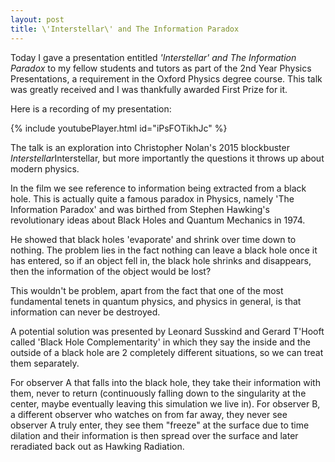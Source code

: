 ```yaml
---
layout: post
title: \'Interstellar\' and The Information Paradox
---
```


Today I gave a presentation entitled <em>'Interstellar' and The Information Paradox</em> to my fellow students and tutors as part of the 2nd Year Physics Presentations, a requirement in the Oxford Physics degree course. This talk was greatly received and I was thankfully awarded First Prize for it.

Here is a recording of my presentation:

{% include youtubePlayer.html id="iPsFOTikhJc" %}

The talk is an exploration into Christopher Nolan's 2015 blockbuster <em>Interstellar</em>Interstellar, but more importantly the questions it throws up about modern physics.

In the film we see reference to information being extracted from a black hole. This is actually quite a famous paradox in Physics, namely 'The Information Paradox' and was birthed from Stephen Hawking's revolutionary ideas about Black Holes and Quantum Mechanics in 1974.

He showed that black holes 'evaporate' and shrink over time down to nothing. The problem lies in the fact nothing can leave a black hole once it has entered, so if an object fell in, the black hole shrinks and disappears, then the information of the object would be lost?

This wouldn't be problem, apart from the fact that one of the most fundamental tenets in quantum physics, and physics in general, is that information can never be destroyed.

A potential solution was presented by Leonard Susskind and Gerard T'Hooft called 'Black Hole Complementarity' in which they say the inside and the outside of a black hole are 2 completely different situations, so we can treat them separately.

For observer A that falls into the black hole, they take their information with them, never to return (continuously falling down to the singularity at the center, maybe eventually leaving this simulation we live in). For observer B, a different observer who watches on from far away, they never see observer A truly enter, they see them "freeze" at the surface due to time dilation and their information is then spread over the surface and later reradiated back out as Hawking Radiation. 
